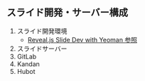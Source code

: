 ## スライド開発・サーバー構成

1. スライド開発環境
    * [Reveal.js Slide Dev with Yeoman 参照](http://tbpgr.github.io/yeoman_revealjs/#/)
1. スライドサーバー
1. GitLab
1. Kandan
1. Hubot
